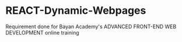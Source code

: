 # REACT-Dynamic-Webpages
Requirement done for Bayan Academy's ADVANCED FRONT-END WEB DEVELOPMENT online training
